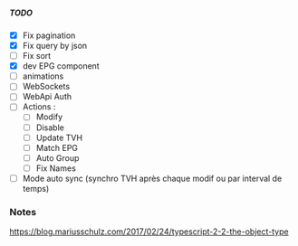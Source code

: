 ﻿
##### TODO

- [x] Fix pagination
- [x] Fix query by json
- [ ] Fix sort
- [x] dev EPG component
- [ ] animations
- [ ] WebSockets
- [ ] WebApi Auth
- [ ] Actions :
    - [ ] Modify
    - [ ] Disable
    - [ ] Update TVH
    - [ ] Match EPG
    - [ ] Auto Group
    - [ ] Fix Names
- [ ] Mode auto sync (synchro TVH après chaque modif ou par interval de temps)

### Notes
https://blog.mariusschulz.com/2017/02/24/typescript-2-2-the-object-type


